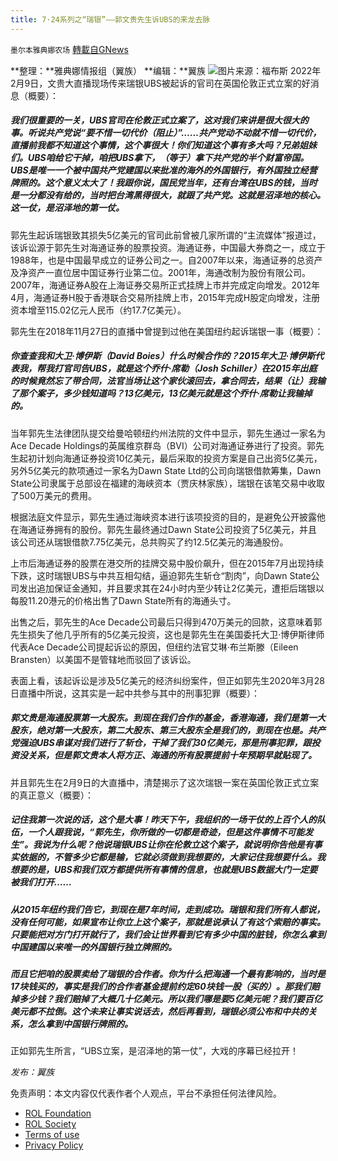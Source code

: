 ```yaml
---
title: 7·24系列之“瑞银”——郭文贵先生诉UBS的来龙去脉
---
```

`墨尔本雅典娜农场` [轉載自GNews](https://gnews.org/zh-hans/1982724/)

**整理：**雅典娜情报组（翼族）
**编辑：**翼族
![](https://assets.gnews.org/wp-content/uploads/2022/02/202101111533683.jpg)图片来源：福布斯
2022年2月9日，文贵大直播现场传来瑞银UBS被起诉的官司在英国伦敦正式立案的好消息（概要）：

##### 我们很重要的一关，UBS官司在伦敦正式立案了，这对我们来讲是很大很大的事。听说共产党说“要不惜一切代价（阻止）”……共产党动不动就不惜一切代价，直播前我都不知道这个事情，这个事很大！你们知道这个事有多大吗？兄弟姐妹们。UBS咱给它干掉，咱把UBS拿下，（等于）拿下共产党的半个财富帝国。UBS是唯一一个被中国共产党建国以来批准的海外的外国银行，有外国独立经营牌照的。这个意义太大了！我跟你说，国民党当年，还有台湾在UBS的钱，当时是一分都没有给的，当时把台湾黑得很大，就跟了共产党。这就是沼泽地的核心。**这一仗，是沼泽地的第一仗。**

郭先生起诉瑞银致其损失5亿美元的官司此前曾被几家所谓的“主流媒体”报道过，该诉讼源于郭先生对海通证券的股票投资。海通证券，中国最大券商之一，成立于1988年，也是中国最早成立的证券公司之一。自2007年以来，海通证券的总资产及净资产一直位居中国证券行业第二位。2001年，海通改制为股份有限公司。2007年，海通证券A股在上海证券交易所正式挂牌上市并完成定向增发。2012年4月，海通证券H股于香港联合交易所挂牌上市，2015年完成H股定向增发，注册资本增至115.02亿元人民币（约17.7亿美元）。

郭先生在2018年11月27日的直播中曾提到过他在美国纽约起诉瑞银一事（概要）：

##### 你查查我和大卫·博伊斯（David Boies）什么时候合作的？2015年大卫·博伊斯代表我，帮我打官司告UBS，就是这个乔什·席勒（Josh Schiller）在2015年出庭的时候竟然忘了带合同，法官当场让这个家伙滚回去，拿合同去，结果（让）我输了那个案子，多少钱知道吗？13亿美元，13亿美元就是这个乔什·席勒让我输掉的。

当年郭先生法律团队提交给曼哈顿纽约州法院的文件中显示，郭先生通过一家名为Ace Decade Holdings的英属维京群岛（BVI）公司对海通证券进行了投资。郭先生起初计划向海通证券投资10亿美元，最后采取的投资方案是自己出资5亿美元，另外5亿美元的款项通过一家名为Dawn State Ltd的公司向瑞银借款筹集，Dawn State公司隶属于总部设在福建的海峡资本（贾庆林家族），瑞银在该笔交易中收取了500万美元的费用。

根据法庭文件显示，郭先生通过海峡资本进行该项投资的目的，是避免公开披露他在海通证券拥有的股份。郭先生最终通过Dawn State公司投资了5亿美元，并且该公司还从瑞银借款7.75亿美元，总共购买了约12.5亿美元的海通股份。

上市后海通证券的股票在港交所的挂牌交易中股价飙升，但在2015年7月出现持续下跌，这时瑞银UBS与中共互相勾结，逼迫郭先生斩仓“割肉”，向Dawn State公司发出追加保证金通知，并且要求其在24小时内至少转让2亿美元，遭拒后瑞银以每股11.20港元的价格出售了Dawn State所有的海通头寸。

出售之后，郭先生的Ace Decade公司最后只得到470万美元的回款，这意味着郭先生损失了他几乎所有的5亿美元投资，这也是郭先生在美国委托大卫·博伊斯律师代表Ace Decade公司提起诉讼的原因，但纽约法官艾琳·布兰斯滕（Eileen Bransten）以美国不是管辖地而驳回了该诉讼。

表面上看，该起诉讼是涉及5亿美元的经济纠纷案件，但正如郭先生2020年3月28日直播中所说，这其实是一起中共参与其中的刑事犯罪（概要）：

##### 郭文贵是海通股票第一大股东。到现在我们合作的基金，香港海通，我们是第一大股东，绝对第一大股东，第二大股东、第三大股东全是我们的，到现在也是。共产党强迫UBS串谋对我们进行了斩仓，干掉了我们30亿美元，那是刑事犯罪，跟投资没关系，但是郭文贵本人将方正、海通的所有股票提前十年预期早就贴现了。

并且郭先生在2月9日的大直播中，清楚揭示了这次瑞银一案在英国伦敦正式立案的真正意义（概要）：

##### 记住我第一次说的话，这个是大事！昨天下午，我组织的一场干仗的上百个人的队伍，一个人跟我说，“郭先生，你所做的一切都是奇迹，但是这件事情不可能发生”。我说为什么呢？他说瑞银UBS让你在伦敦立这个案子，就说明你告他是有事实依据的，不管多少它都是输，它就必须做到我想要的，大家记住我想要什么。我想要的是，UBS和我们双方都提供所有事情的信息，也就是UBS数据大门一定要被我们打开……

##### 从2015年纽约我们告它，到现在是7年时间，走到成功。瑞银和我们所有人都说，没有任何可能，如果宣布让你立上这个案子，那就是说承认了有这个索赔的事实。只要能把对方门打开就行了，我们会让世界看到它有多少中国的脏钱，你怎么拿到中国建国以来唯一的外国银行独立牌照的。

##### 而且它把咱的股票卖给了瑞银的合作者。你为什么把海通一个最有影响的，当时是17块钱买的，事实是我们的合作者基金提前约定60块钱一股（买的）。那我们赔掉多少钱？我们赔掉了大概几十亿美元。所以我们哪是要5亿美元呢？我们要百亿美元都不拉倒。这个未来让事实说话去，然后再看到，瑞银必须公布和中共的关系，怎么拿到中国银行牌照的。

正如郭先生所言，“UBS立案，是沼泽地的第一仗”，大戏的序幕已经拉开！

*发布：翼族*

 

免责声明：本文内容仅代表作者个人观点，平台不承担任何法律风险。

- [ROL Foundation](https://rolfoundation.org/)
- [ROL Society](https://rolsociety.org/)
- [Terms of use](https://gnews.org/terms-of-use-3/)
- [Privacy Policy](https://gnews.org/privacy-policy/)
